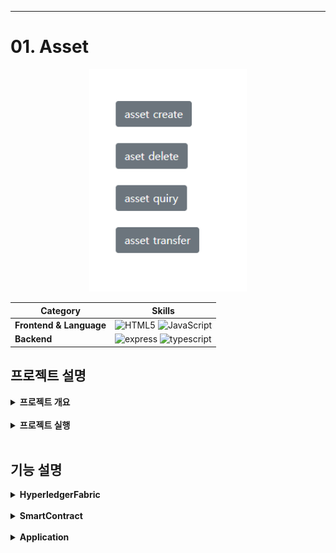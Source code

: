 - - -
# 01. Asset
<div align="center">
    <img  style="width: 50%" src="../wiki-images/hyperledger-fabric/메인이미지1.png">
   
   <br>

   | **Category** |**Skills**| 
   |-------------|---------|
   |**Frontend & Language**| ![HTML5](https://img.shields.io/badge/html-E34F26?style=for-the-badge&logo=html5&logoColor=white) ![JavaScript](https://img.shields.io/badge/javascript-F7DF1E?style=for-the-badge&logo=javascript&logoColor=white)
   |**Backend**| ![express](https://img.shields.io/badge/express-339933?style=for-the-badge&logo=express&logoColor=white) ![typescript](https://img.shields.io/badge/hyperledgerFabric-3178C6?style=for-the-badge&logo=hyperledgerFabric&logoColor=white)

</div>

## 프로젝트 설명
<details>
	<summary><b> 프로젝트 개요</b></summary>
    <ul>
        <li>
        HyperLedgerFabric, NodeJS express, Javascript, HTML을 사용해 단순한 asset데이터에 대한 DApp 구축
        </li>
    </ul>
</details>
<br>
<details>
	<summary><b> 프로젝트 실행</b></summary>

```bash
# prerequisites
# curl
Ubuntu 18.04.5, virtualmachine
sudo apt-get update
sudo apt-get install curl
if err-> sudo reboot -> try again
curl --version
# docker
sudo apt install docker.io docker-compose -y
sudo apt-get install software-properties-common
sudo usermod -aG docker $USER
echo $USER
reboot
docker version
docker-compose version
# NodeJs
sudo apt-get install build-essential libssl-dev -y
curl -OL https://raw.githubusercontent.com/nvm-sh/nvm/v0.38.0/install.sh | bash
bash install.sh
source .profile
nvm install v8
node -v
npm -v
# go
curl -OL https://golang.org/dl/go1.12.17.linux-amd64.tar.gz
tar -xvf go1.12.17.linux-amd64.tar.gz
sudo mv go /usr/local
gedit .profile
# add under two lines in last
export GOPATH=~/go
export PATH=$PATH:/usr/local/go/bin:$GOPATH/bin:~/fabric-samples/bin
source .profile
echo $PATH
go version
# python, git, vsc
sudo apt install -y python
sudo apt install -y git
install vsc, go, docker extension
# hyperledgerfabric
curl -sSL http://bit.ly/2ysbOFE | bash -s -- 1.4.12 1.4.9 0.4.22
```
```bash
# execution
clone repo
# network
spec : 3 org(each have 1 peer) 1 ca(artificial) 1 order
cd network
./teardown.sh
./generate.sh
./start.sh
# chaincode install, instsantiate, test
go build
# if err try underlines
# go get -u "github.com/hyperledger/fabric/chaincode/shim"
 cd $GOPATH cd src/github.com/hyperledger/fabric
git checkout tags/v1.4.10
./cc.sh
./testasset.sh
# application
cd application
npm install
node enrollAdmin.js
node registerUser.js
node server.js
connect to localhost:8080
check asset localhost:5984/_utils
```

</details>

<br>

## 기능 설명
<details>
	<summary><b> HyperledgerFabric</b></summary>
    <ul>
        <li>v1.x 사용, 3 org(each have 1 peer) 1 ca(cryptogen) 1 order
        </li>
        <li>로컬호스트 도커 가상 환경, 인증서들(msp)는 cryptogen으로 임의생성
        </li>
    </ul>
</details>
<br>
<details>
	<summary><b> SmartContract</b></summary>
    <ul>
        <li>init, invoke
        </li>
         <li> set: 원장에 저장할 asset데이터 생성(asset 소유자 id, asset 값)
        </li>
         <li> get: 원장에 저장된 asset데이터 조회
        </li>
         <li> update: 원장에 저장된 asset 데이터를 수정
        </li>
        <li>delete: 원장에 저장된 asset 데이터를 삭제
        </li>
         <li>gethistory: asset 소유자 id별 트랜잭션 기록 조회
        </li>
    </ul>
</details>
<br>
<details>
	<summary><b> Application</b></summary>
    <ul>
        <li>Node.js express 사용, 하이퍼레저 패브릭 네트워크 연동
        </li>
        <li>html view, 스마트 컨트랙트 별 restapi
        </li>
    </ul>
</details>

<!-- - - -

<br>

- - - -->
